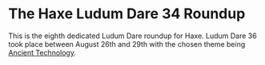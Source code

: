 [_template]: ../templates/ludumdare.html
[date]: / "2016-09-02 14:20:00"
[modified]: / "2016-09-02 14:20:00"
[published]: / "2016-09-02 14:20:00"
[author]: https://twitter.com/skial "Skial Bainn"
[“”]: a ""

# The Haxe Ludum Dare 34 Roundup

This is the eighth dedicated Ludum Dare roundup for Haxe. Ludum Dare 36 took place
between August 26th and 29th with the chosen theme being [Ancient Technology](http://ludumdare.com/compo/ludum-dare-36/).
